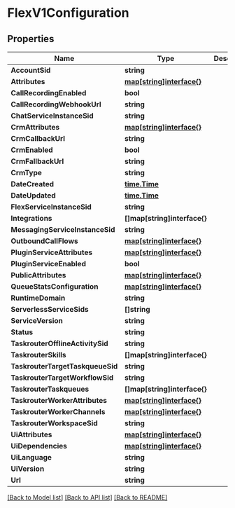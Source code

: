 # FlexV1Configuration

## Properties

Name | Type | Description | Notes
------------ | ------------- | ------------- | -------------
**AccountSid** | **string** |  | [optional] 
**Attributes** | [**map[string]interface{}**](.md) |  | [optional] 
**CallRecordingEnabled** | **bool** |  | [optional] 
**CallRecordingWebhookUrl** | **string** |  | [optional] 
**ChatServiceInstanceSid** | **string** |  | [optional] 
**CrmAttributes** | [**map[string]interface{}**](.md) |  | [optional] 
**CrmCallbackUrl** | **string** |  | [optional] 
**CrmEnabled** | **bool** |  | [optional] 
**CrmFallbackUrl** | **string** |  | [optional] 
**CrmType** | **string** |  | [optional] 
**DateCreated** | [**time.Time**](time.Time.md) |  | [optional] 
**DateUpdated** | [**time.Time**](time.Time.md) |  | [optional] 
**FlexServiceInstanceSid** | **string** |  | [optional] 
**Integrations** | **[]map[string]interface{}** |  | [optional] 
**MessagingServiceInstanceSid** | **string** |  | [optional] 
**OutboundCallFlows** | [**map[string]interface{}**](.md) |  | [optional] 
**PluginServiceAttributes** | [**map[string]interface{}**](.md) |  | [optional] 
**PluginServiceEnabled** | **bool** |  | [optional] 
**PublicAttributes** | [**map[string]interface{}**](.md) |  | [optional] 
**QueueStatsConfiguration** | [**map[string]interface{}**](.md) |  | [optional] 
**RuntimeDomain** | **string** |  | [optional] 
**ServerlessServiceSids** | **[]string** |  | [optional] 
**ServiceVersion** | **string** |  | [optional] 
**Status** | **string** |  | [optional] 
**TaskrouterOfflineActivitySid** | **string** |  | [optional] 
**TaskrouterSkills** | **[]map[string]interface{}** |  | [optional] 
**TaskrouterTargetTaskqueueSid** | **string** |  | [optional] 
**TaskrouterTargetWorkflowSid** | **string** |  | [optional] 
**TaskrouterTaskqueues** | **[]map[string]interface{}** |  | [optional] 
**TaskrouterWorkerAttributes** | [**map[string]interface{}**](.md) |  | [optional] 
**TaskrouterWorkerChannels** | [**map[string]interface{}**](.md) |  | [optional] 
**TaskrouterWorkspaceSid** | **string** |  | [optional] 
**UiAttributes** | [**map[string]interface{}**](.md) |  | [optional] 
**UiDependencies** | [**map[string]interface{}**](.md) |  | [optional] 
**UiLanguage** | **string** |  | [optional] 
**UiVersion** | **string** |  | [optional] 
**Url** | **string** |  | [optional] 

[[Back to Model list]](../README.md#documentation-for-models) [[Back to API list]](../README.md#documentation-for-api-endpoints) [[Back to README]](../README.md)


